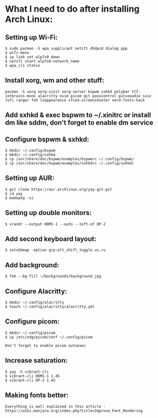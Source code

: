 # What I need to do after installing Arch Linux:
  ## Setting up Wi-Fi:
    $ sudo pacman -S wpa_supplicant netctl dhdpcd dialog ppp 
    $ wifi-menu
    $ ip link set wlp7s0 down
    $ netctl start wlp7s0-network_name
    $ wpa_cli status
    
  ## Install xorg, wm and other stuff:
    pacman -S xorg xorg-xinit xorg-server bspwm sxhkd polybar ttf-jetbrains-mono alacritty nvim picom git pavucontrol pulseaudio sxiv rofi ranger feh lxappearance xfce4-screenshooter nerd-fonts-hack

  ## Add sxhkd & exec bspwm to  ~/.xinitrc or install dm like sddm, don't forget to enable dm service 

  ## Configure bspwm & sxhkd:
    $ mkdir ~/.config/bspwm
    $ mkdir ~/.config/sxhkd
    $ cp /usr/share/doc/bspwm/examples/bspwmrc ~/.config/bspwm/
    $ cp /usr/share/doc/bspwm/examples/sxhkdrc ~/.config/sxhkd/

  ## Setting up AUR:
    $ git clone https://aur.archlinux.org/yay-git.git
    $ cd yay
    $ makepkg -si

  ## Setting up double monitors:
    $ xrandr --output HDMI-1 --auto --left-of DP-2

  ## Add second keyboard layout:
    $ setxkbmap -option grp:alt_shift_toggle us,ru

  ## Add background:
    $ feh --bg-fill ~/backgrounds/background.jpg

  ## Configure Alacritty:
    $ mkdir ~/.config/alacritty
    $ touch ~/.config/alacritty/alacritty.yml

  ## Configure picom:
    $ mkdir ~/.config/picom
    $ cp /etc/xdg/picom/conf ~/.config/picom

    Don't forget to enable picom autoexec

  ## Increase saturation:
    $ yay -S vibrant-cli
    $ vibrant-cli HDMI-1 1.45
    $ vibrant-cli DP-2 1.45
  
  ## Making fonts better:
    Everything is well explained in this article - https://wiki.manjaro.org/index.php?title=Improve_Font_Rendering
